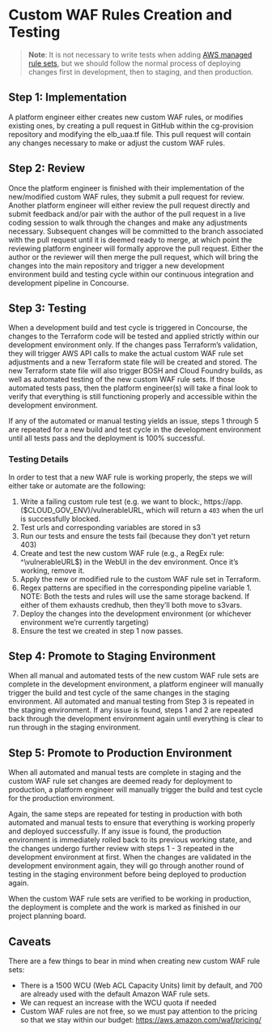 # Custom WAF Rules Creation and Testing

> **Note**: It is not necessary to write tests when adding [AWS managed rule sets](https://docs.aws.amazon.com/waf/latest/developerguide/aws-managed-rule-groups-list.html), but we should follow the normal process
of deploying changes first in development, then to staging, and then production.

## Step 1: Implementation

A platform engineer either creates new custom WAF rules, or modifies existing ones, by creating a pull request in GitHub within the cg-provision repository and modifying the elb_uaa.tf file.  This pull request will contain any changes necessary to make or adjust the custom WAF rules.

## Step 2: Review

Once the platform engineer is finished with their implementation of the new/modified custom WAF rules, they submit a pull request for review. Another platform engineer will either review the pull request directly and submit feedback and/or pair with the author of the pull request in a live coding session to walk through the changes and make any adjustments necessary.  Subsequent changes will be committed to the branch associated with the pull request until it is deemed ready to merge, at which point the reviewing platform engineer will formally approve the pull request.  Either the author or the reviewer will then merge the pull request, which will bring the changes into the main repository and trigger a new development environment build and testing cycle within our continuous integration and development pipeline in Concourse.

## Step 3: Testing

When a development build and test cycle is triggered in Concourse, the changes to the Terraform code will be tested and applied strictly within our development environment only.  If the changes pass Terraform’s validation, they will trigger AWS API calls to make the actual custom WAF rule set adjustments and a new Terraform state file will be created and stored.  The new Terraform state file will also trigger BOSH and Cloud Foundry builds, as well as automated testing of the new custom WAF rule sets.  If those automated tests pass, then the platform engineer(s) will take a final look to verify that everything is still functioning properly and accessible within the development environment.

If any of the automated or manual testing yields an issue, steps 1 through 5 are repeated for a new build and test cycle in the development environment until all tests pass and the deployment is 100% successful.

### Testing Details

In order to test that a new WAF rule is working properly, the steps we will either take or automate are the following:

1. Write a failing custom rule test (e.g. we want to block:, https://app.($CLOUD_GOV_ENV)/vulnerableURL, which will return a `403` when the url is successfully blocked.
  1. Test urls and corresponding variables are stored in s3
1. Run our tests and ensure the tests fail (because they don't yet return 403)
1. Create and test the new custom WAF rule (e.g., a RegEx rule: ^\vulnerableURL$) in the WebUI in the dev environment. Once it’s working, remove it.
1. Apply the new or modified rule to the custom WAF rule set in Terraform.
  1. Regex patterns are specified in the corresponding pipeline variable
    1. NOTE: Both the tests and rules will use the same storage backend. If either of them exhausts credhub, then they’ll both move to s3vars.
1. Deploy the changes into the development environment (or whichever environment we’re currently targeting)
1. Ensure the test we created in step 1 now passes.

## Step 4: Promote to Staging Environment

When all manual and automated tests of the new custom WAF rule sets are complete in the development environment, a platform engineer will manually trigger the build and test cycle of the same changes in the staging environment.  All automated and manual testing from Step 3 is repeated in the staging environment.  If any issue is found, steps 1 and 2 are repeated back through the development environment again until everything is clear to run through in the staging environment.

## Step 5: Promote to Production Environment

When all automated and manual tests are complete in staging and the custom WAF rule set changes are deemed ready for deployment to production, a platform engineer will manually trigger the build and test cycle for the production environment.

Again, the same steps are repeated for testing in production with both automated and manual tests to ensure that everything is working properly and deployed successfully.  If any issue is found, the production environment is immediately rolled back to its previous working state, and the changes undergo further review with steps 1 - 3 repeated in the development environment at first.  When the changes are validated in the development environment again, they will go through another round of testing in the staging environment before being deployed to production again.

When the custom WAF rule sets are verified to be working in production, the deployment is complete and the work is marked as finished in our project planning board.

## Caveats

There are a few things to bear in mind when creating new custom WAF rule sets:

- There is a 1500 WCU (Web ACL Capacity Units) limit by default, and 700 are already used with the default Amazon WAF rule sets.
- We can request an increase with the WCU quota if needed
- Custom WAF rules are not free, so we must pay attention to the pricing so that we stay within our budget: https://aws.amazon.com/waf/pricing/

